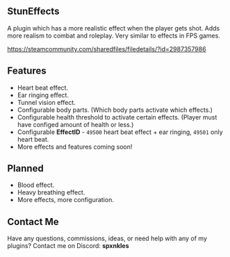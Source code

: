 ## StunEffects
A plugin which has a more realistic effect when the player gets shot. Adds more realism to combat and roleplay. Very similar to effects in FPS games.

https://steamcommunity.com/sharedfiles/filedetails/?id=2987357986

## Features
- Heart beat effect.
- Ear ringing effect.
- Tunnel vision effect.
- Configurable body parts. (Which body parts activate which effects.)
- Configurable health threshold to activate certain effects. (Player must have configed amount of health or less.)
- Configurable **EffectID** - `49500` heart beat effect + ear ringing, `49501` only heart beat.
- More effects and features coming soon!

## Planned
- Blood effect.
- Heavy breathing effect.
- More effects, more configuration.

## Contact Me
Have any questions, commissions, ideas, or need help with any of my plugins?
Contact me on Discord: **spxnkles**
